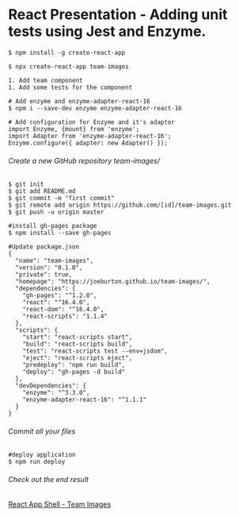 # React Presentation - Adding unit tests using Jest and Enzyme.


```
$ npm install -g create-react-app
```

```
$ npx create-react-app team-images
```

```
1. Add team component
1. Add some tests for the component
```

```
# Add enzyme and enzyme-adapter-react-16
$ npm i --save-dev enzyme enzyme-adapter-react-16
```

```
# Add configuration for Enzyme and it's adaptor
import Enzyme, {mount} from 'enzyme';
import Adapter from 'enzyme-adapter-react-16';
Enzyme.configure({ adapter: new Adapter() });
```

###### Create a new GitHub repository team-images/

```
$ git init
$ git add README.md
$ git commit -m "first commit"
$ git remote add origin https://github.com/[id]/team-images.git
$ git push -u origin master
```

```
#install gh-pages package
$ npm install --save gh-pages
```

```
#Update package.json
{
  "name": "team-images",
  "version": "0.1.0",
  "private": true,
  "homepage": "https://joeburton.github.io/team-images/",
  "dependencies": {
    "gh-pages": "^1.2.0",
    "react": "^16.4.0",
    "react-dom": "^16.4.0",
    "react-scripts": "1.1.4"
  },
  "scripts": {
    "start": "react-scripts start",
    "build": "react-scripts build",
    "test": "react-scripts test --env=jsdom",
    "eject": "react-scripts eject",
    "predeploy": "npm run build",
    "deploy": "gh-pages -d build"
  },
  "devDependencies": {
    "enzyme": "^3.3.0",
    "enzyme-adapter-react-16": "^1.1.1"
  }
}

```

###### Commit all your files

```
#deploy application
$ npm run deploy
```

###### Check out the end result
[React App Shell - Team Images](https://joeburton.github.io/team-images/)

